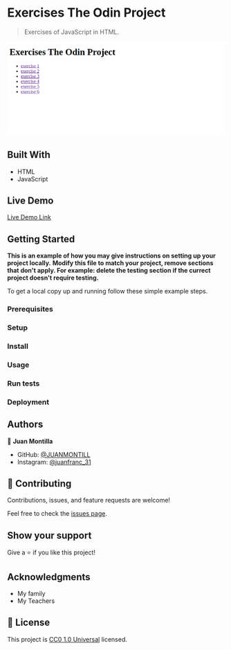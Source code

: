 # Exercises The Odin Project

> Exercises of JavaScript in HTML.

![screenshot](/Screenshot_2023-09-07_09-52-08.png)

## Built With

- HTML
- JavaScript

## Live Demo

[Live Demo Link](https://juanmontill.github.io/assignment_odin_project_javascript_juanmontilla/)


## Getting Started

**This is an example of how you may give instructions on setting up your project locally.**
**Modify this file to match your project, remove sections that don't apply. For example: delete the testing section if the currect project doesn't require testing.**


To get a local copy up and running follow these simple example steps.

### Prerequisites

### Setup

### Install

### Usage

### Run tests

### Deployment



## Authors

👤 **Juan Montilla**

- GitHub: [@JUANMONTILL](https://github.com/JUANMONTILL)
- Instagram: [@juanfranc_31](https://instagram.com/juanfranc_31)

## 🤝 Contributing

Contributions, issues, and feature requests are welcome!

Feel free to check the [issues page](https://github.com/JUANMONTILLassignment_odin_project_javascript_juanmontilla/issues/).

## Show your support

Give a ⭐️ if you like this project!

## Acknowledgments

- My family
- My Teachers

## 📝 License

This project is [CC0 1.0 Universal](LICENSE) licensed.